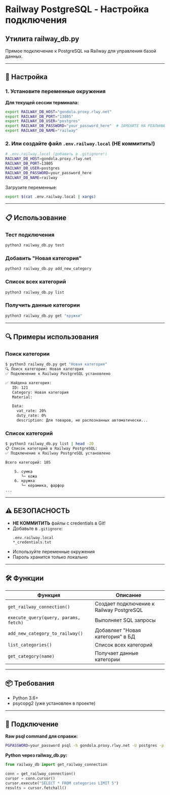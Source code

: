 # Railway PostgreSQL - Настройка подключения

## Утилита railway_db.py

Прямое подключение к PostgreSQL на Railway для управления базой данных.

---

## 🔧 Настройка

### 1. Установите переменные окружения

**Для текущей сессии терминала:**

```bash
export RAILWAY_DB_HOST="gondola.proxy.rlwy.net"
export RAILWAY_DB_PORT="13805"
export RAILWAY_DB_USER="postgres"
export RAILWAY_DB_PASSWORD="your_password_here"  # ЗАМЕНИТЕ НА РЕАЛЬНЫЙ ПАРОЛЬ!
export RAILWAY_DB_NAME="railway"
```

### 2. Или создайте файл `.env.railway.local` (НЕ коммитить!)

```bash
# .env.railway.local (добавить в .gitignore!)
RAILWAY_DB_HOST=gondola.proxy.rlwy.net
RAILWAY_DB_PORT=13805
RAILWAY_DB_USER=postgres
RAILWAY_DB_PASSWORD=your_password_here
RAILWAY_DB_NAME=railway
```

Загрузите переменные:
```bash
export $(cat .env.railway.local | xargs)
```

---

## 📋 Использование

### Тест подключения
```bash
python3 railway_db.py test
```

### Добавить "Новая категория"
```bash
python3 railway_db.py add_new_category
```

### Список всех категорий
```bash
python3 railway_db.py list
```

### Получить данные категории
```bash
python3 railway_db.py get "кружки"
```

---

## 🔍 Примеры использования

### Поиск категории
```bash
$ python3 railway_db.py get "Новая категория"
🔍 Поиск категории: Новая категория
✅ Подключение к Railway PostgreSQL установлено

✅ Найдена категория:
   ID: 121
   Category: Новая категория
   Material: 

   Data:
     vat_rate: 20%
     duty_rate: 0%
     description: Для товаров, не распознанных автоматически...
```

### Список категорий
```bash
$ python3 railway_db.py list | head -20
📋 Список категорий в Railway PostgreSQL:
✅ Подключение к Railway PostgreSQL установлено

Всего категорий: 105

    5. сумка
       └─ кожа
    6. кружка
       └─ керамика, фарфор
...
```

---

## ⚠️ БЕЗОПАСНОСТЬ

- **НЕ КОММИТИТЬ** файлы с credentials в Git!
- Добавьте в `.gitignore`:
  ```
  .env.railway.local
  *_credentials.txt
  ```
- Используйте переменные окружения
- Пароль хранится только локально

---

## 🛠️ Функции

| Функция | Описание |
|---------|----------|
| `get_railway_connection()` | Создает подключение к Railway PostgreSQL |
| `execute_query(query, params, fetch)` | Выполняет SQL запросы |
| `add_new_category_to_railway()` | Добавляет "Новая категория" в БД |
| `list_categories()` | Список всех категорий |
| `get_category(name)` | Получает данные категории |

---

## 📦 Требования

- Python 3.6+
- psycopg2 (уже установлен в проекте)

---

## 🔗 Подключение

**Raw psql command для справки:**
```bash
PGPASSWORD=your_password psql -h gondola.proxy.rlwy.net -U postgres -p 13805 -d railway
```

**Python через railway_db.py:**
```python
from railway_db import get_railway_connection

conn = get_railway_connection()
cursor = conn.cursor()
cursor.execute("SELECT * FROM categories LIMIT 5")
results = cursor.fetchall()
```







